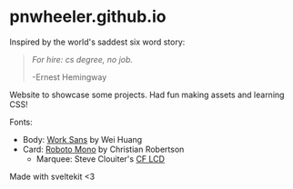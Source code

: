 # pnwheeler.github.io

Inspired by the world's saddest six word story:
> *For hire: cs degree, no job.*
>
> \-Ernest Hemingway

Website to showcase some projects. Had fun making assets and learning CSS!

Fonts:
 - Body: [Work Sans](https://weiweihuanghuang.github.io/Work-Sans/) by Wei Huang
 - Card: [Roboto Mono](https://fonts.google.com/specimen/Roboto+Mono) by Christian Robertson
    - Marquee: Steve Clouiter's [CF LCD](https://www.cloutierfontes.ca/techno-series.html)
    

Made with sveltekit <3
